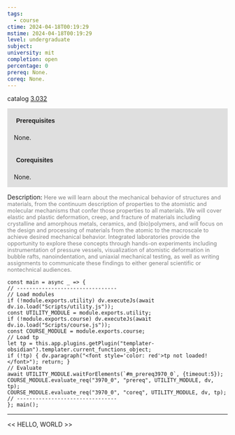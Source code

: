 ```yaml
---
tags:
  - course
ctime: 2024-04-18T00:19:29
mstime: 2024-04-18T00:19:29
level: undergraduate
subject: 
university: mit
completion: open
percentage: 0
prereq: None.
coreq: None.
---
```


catalog [3.032](https://ocw.mit.edu/courses/3-032-mechanical-behavior-of-materials-fall-2007/)

<span style="display: block; padding: 15px; background-color: rgb(100, 100, 100, 0.2);"><font id="m_prereq3970_0" style="display: block; font-family: Arial, sans-serif; font-weight: bold; padding: 5px">Prerequisites</font><br><span id="prereq3970_0">None.</span></span>
<span style="display: block; padding: 15px; background-color: rgb(100, 100, 100, 0.2);"><font id="m_coreq3970_0" style="display: block; font-family: Arial, sans-serif; font-weight: bold; padding: 5px">Corequisites</font><br><span id="coreq3970_0">None.</span></span>

<font style="">Description:</font>
<font style="color: grey; font-size: 0.8rem;">Here we will learn about the mechanical behavior of structures and materials, from the continuum description of properties to the atomistic and molecular mechanisms that confer those properties to all materials. We will cover elastic and plastic deformation, creep, and fracture of materials including crystalline and amorphous metals, ceramics, and (bio)polymers, and will focus on the design and processing of materials from the atomic to the macroscale to achieve desired mechanical behavior. Integrated laboratories provide the opportunity to explore these concepts through hands-on experiments including instrumentation of pressure vessels, visualization of atomistic deformation in bubble rafts, nanoindentation, and uniaxial mechanical testing, as well as writing assignments to communicate these findings to either general scientific or nontechnical audiences.</font>

```dataviewjs
const main = async _ => {
// --------------------------------
// Load modules
if (!module.exports.utility) dv.executeJs(await dv.io.load("Scripts/utility.js"));
const UTILITY_MODULE = module.exports.utility;
if (!module.exports.course) dv.executeJs(await dv.io.load("Scripts/course.js"));
const COURSE_MODULE = module.exports.course;
// Load tp
let tp = this.app.plugins.getPlugin("templater-obsidian").templater.current_functions_object;
if (!tp) { dv.paragraph("<font style='color: red'>tp not loaded!</font>"); return; }
// Evaluate
await UTILITY_MODULE.waitForElements(`#m_prereq3970_0`, {timeout:5});
COURSE_MODULE.evaluate_req("3970_0", "prereq", UTILITY_MODULE, dv, tp);
COURSE_MODULE.evaluate_req("3970_0", "coreq", UTILITY_MODULE, dv, tp);
// --------------------------------
}; main();
```

---

<< HELLO, WORLD >>
